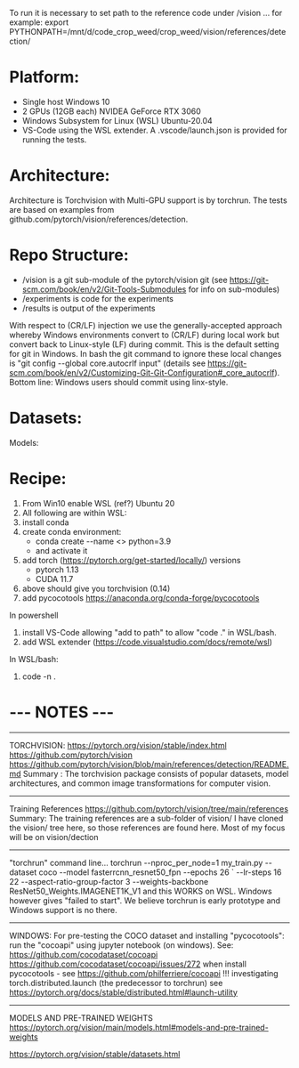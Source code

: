 
To run it is necessary to set path to the reference code under /vision ... for example:
export PYTHONPATH=/mnt/d/code_crop_weed/crop_weed/vision/references/detection/

# Platform:
* Single host Windows 10
* 2 GPUs (12GB each) NVIDEA GeForce RTX 3060
* Windows Subsystem for Linux (WSL) Ubuntu-20.04
* VS-Code using the WSL extender. A .vscode/launch.json is provided for running the tests.

# Architecture:
Architecture is Torchvision with Multi-GPU support is by torchrun. The tests are based on examples from github.com/pytorch/vision/references/detection.

# Repo Structure:
* /vision is a git sub-module of the pytorch/vision git (see https://git-scm.com/book/en/v2/Git-Tools-Submodules for info on sub-modules)
* /experiments is code for the experiments
* /results is output of the experiments

With respect to (CR/LF) injection we use the generally-accepted approach whereby Windows environments convert to (CR/LF) during local work but convert back to Linux-style (LF) during commit. This is the default setting for git in Windows. In bash the git command to ignore these local changes is "git config --global core.autocrlf input" (details see https://git-scm.com/book/en/v2/Customizing-Git-Git-Configuration#_core_autocrlf). Bottom line: Windows users should commit using linx-style.

# Datasets:
Models:


# Recipe:

1. From Win10 enable WSL (ref?) Ubuntu 20
1. All following are within WSL:
1. install conda
1. create conda environment:
    * conda create --name <> python=3.9
    * and activate it
1. add torch (https://pytorch.org/get-started/locally/) versions
    * pytorch 1.13
    * CUDA 11.7
1. above should give you torchvision (0.14)
1. add pycocotools https://anaconda.org/conda-forge/pycocotools

In powershell
1. install VS-Code allowing "add to path" to allow "code ." in WSL/bash.
1. add WSL extender (https://code.visualstudio.com/docs/remote/wsl)

In WSL/bash:
1. code -n .



# --- NOTES ---

---------------------------

TORCHVISION:
https://pytorch.org/vision/stable/index.html
https://github.com/pytorch/vision
https://github.com/pytorch/vision/blob/main/references/detection/README.md
Summary :  The torchvision package consists of popular datasets, model architectures, and common image transformations for computer vision.

---------------------------

Training References
https://github.com/pytorch/vision/tree/main/references
Summary: The training references are a sub-folder of vision/
I have cloned the vision/ tree here, so those references are found here.
Most of my focus will be on vision/dection

---------------------------

"torchrun" command line...
torchrun --nproc_per_node=1 my_train.py --dataset coco --model fasterrcnn_resnet50_fpn --epochs 26 `
--lr-steps 16 22 --aspect-ratio-group-factor 3 --weights-backbone ResNet50_Weights.IMAGENET1K_V1
and this WORKS on WSL.  Windows however gives "failed to start". We believe torchrun is early prototype and Windows support is no there.

--------------------------

WINDOWS:
For pre-testing the COCO dataset and installing "pycocotools":
    run the "cocoapi" using jupyter notebook (on windows).  See:
    https://github.com/cocodataset/cocoapi
    https://github.com/cocodataset/cocoapi/issues/272
when install pycocotools - see  https://github.com/philferriere/cocoapi  !!!
investigating torch.distributed.launch (the predecessor to torchrun) see https://pytorch.org/docs/stable/distributed.html#launch-utility

--------------------------

MODELS AND PRE-TRAINED WEIGHTS
https://pytorch.org/vision/main/models.html#models-and-pre-trained-weights

https://pytorch.org/vision/stable/datasets.html

